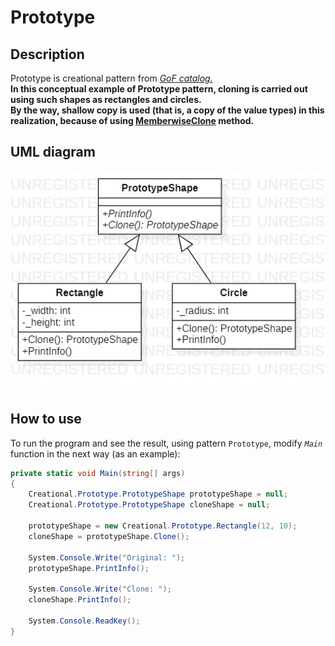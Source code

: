 # Prototype
## Description
Prototype is creational pattern from [*GoF catalog.*](https://en.wikipedia.org/wiki/Design_Patterns#Patterns_by_typehttps://en.wikipedia.org/wiki/Design_Patterns#Patterns_by_type)  
**In this conceptual example of Prototype pattern, cloning is carried out using such shapes as rectangles and circles.  
By the way, shallow copy is used (that is, a copy of the value types) in this realization, because of using 
[MemberwiseClone](https://docs.microsoft.com/en-us/dotnet/api/system.object.memberwiseclone?view=net-5.0) method.**
## UML diagram
![](../../images/UmlClassDiagramPrototype.jpg)
## How to use
To run the program and see the result, using pattern `Prototype`, modify *`Main`* function in the next way (as an example):
```c#
private static void Main(string[] args)
{
    Creational.Prototype.PrototypeShape prototypeShape = null;
    Creational.Prototype.PrototypeShape cloneShape = null;

    prototypeShape = new Creational.Prototype.Rectangle(12, 10);
    cloneShape = prototypeShape.Clone();

    System.Console.Write("Original: ");
    prototypeShape.PrintInfo();

    System.Console.Write("Clone: ");
    cloneShape.PrintInfo();

    System.Console.ReadKey();
}
```